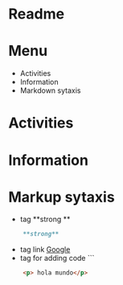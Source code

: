 # Readme

# Menu
- Activities
- Information
- Markdown sytaxis

# Activities
# Information
# Markup sytaxis
- tag **strong ** 
```markdown
    **strong**
```
- tag link [Google](https://google.com)
- tag for adding code ``` 
```html
    <p> hola mundo</p>

```

